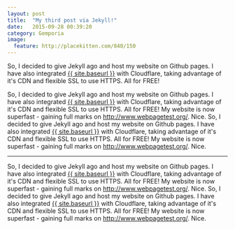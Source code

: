 ```yaml
---
layout: post
title:  "My third post via Jekyll!"
date:   2015-09-28 00:39:20
category: Gemporia
image:
  feature: http://placekitten.com/840/150
---
```


So, I decided to give Jekyll ago and host my website on Github pages. I have also integrated <a href="{{ site.baseurl }}">{{ site.baseurl }}</a> with Cloudflare, taking advantage of it's CDN and flexible SSL to use HTTPS. All for FREE!

So, I decided to give Jekyll ago and host my website on Github pages. I have also integrated <a href="{{ site.baseurl }}">{{ site.baseurl }}</a> with Cloudflare, taking advantage of it's CDN and flexible SSL to use HTTPS. All for FREE! My website is now superfast - gaining full marks on <a href="http://www.webpagetest.org/">http://www.webpagetest.org/</a>. Nice.
So, I decided to give Jekyll ago and host my website on Github pages. I have also integrated <a href="{{ site.baseurl }}">{{ site.baseurl }}</a> with Cloudflare, taking advantage of it's CDN and flexible SSL to use HTTPS. All for FREE! My website is now superfast - gaining full marks on <a href="http://www.webpagetest.org/">http://www.webpagetest.org/</a>. Nice.
<hr />
So, I decided to give Jekyll ago and host my website on Github pages. I have also integrated <a href="{{ site.baseurl }}">{{ site.baseurl }}</a> with Cloudflare, taking advantage of it's CDN and flexible SSL to use HTTPS. All for FREE! My website is now superfast - gaining full marks on <a href="http://www.webpagetest.org/">http://www.webpagetest.org/</a>. Nice.
So, I decided to give Jekyll ago and host my website on Github pages. I have also integrated <a href="{{ site.baseurl }}">{{ site.baseurl }}</a> with Cloudflare, taking advantage of it's CDN and flexible SSL to use HTTPS. All for FREE! My website is now superfast - gaining full marks on <a href="http://www.webpagetest.org/">http://www.webpagetest.org/</a>. Nice.